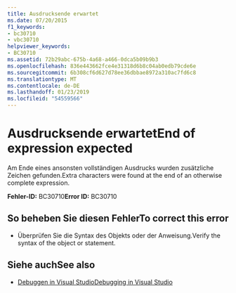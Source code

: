 ```yaml
---
title: Ausdrucksende erwartet
ms.date: 07/20/2015
f1_keywords:
- bc30710
- vbc30710
helpviewer_keywords:
- BC30710
ms.assetid: 72b29abc-675b-4a68-a466-0dca5b09b9b3
ms.openlocfilehash: 836e443662fce4e31318d6b8c04ab0edb79cde6e
ms.sourcegitcommit: 6b308cf6d627d78ee36dbbae8972a310ac7fd6c8
ms.translationtype: MT
ms.contentlocale: de-DE
ms.lasthandoff: 01/23/2019
ms.locfileid: "54559566"
---
```

# <a name="end-of-expression-expected"></a><span data-ttu-id="d264b-102">Ausdrucksende erwartet</span><span class="sxs-lookup"><span data-stu-id="d264b-102">End of expression expected</span></span>
<span data-ttu-id="d264b-103">Am Ende eines ansonsten vollständigen Ausdrucks wurden zusätzliche Zeichen gefunden.</span><span class="sxs-lookup"><span data-stu-id="d264b-103">Extra characters were found at the end of an otherwise complete expression.</span></span>  
  
 <span data-ttu-id="d264b-104">**Fehler-ID:** BC30710</span><span class="sxs-lookup"><span data-stu-id="d264b-104">**Error ID:** BC30710</span></span>  
  
## <a name="to-correct-this-error"></a><span data-ttu-id="d264b-105">So beheben Sie diesen Fehler</span><span class="sxs-lookup"><span data-stu-id="d264b-105">To correct this error</span></span>  
  
-   <span data-ttu-id="d264b-106">Überprüfen Sie die Syntax des Objekts oder der Anweisung.</span><span class="sxs-lookup"><span data-stu-id="d264b-106">Verify the syntax of the object or statement.</span></span>  
  
## <a name="see-also"></a><span data-ttu-id="d264b-107">Siehe auch</span><span class="sxs-lookup"><span data-stu-id="d264b-107">See also</span></span>
- [<span data-ttu-id="d264b-108">Debuggen in Visual Studio</span><span class="sxs-lookup"><span data-stu-id="d264b-108">Debugging in Visual Studio</span></span>](/visualstudio/debugger/debugging-in-visual-studio)
